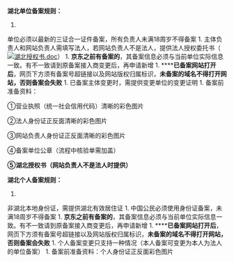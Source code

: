 **湖北单位备案规则：**

1. 
单位必须以最新的三证合一证件备案，所有负责人未满18周岁不得备案
1. 
主体负责人和网站负责人需填写法人，若网站负责人不是法人，提供法人授权委托书（![](http://cms.jcloud.com/ueditor/dialogs/attachment/fileTypeImages/icon_doc.gif)[湖北授权书.doc](https://img1.jcloudcs.com/cms/f2e80f40-5e25-4b34-b900-f84f3ad4f2e020180503113810.doc "湖北授权书.doc")）
1. 
**京东之前有备案的**，其备案信息必须与当前单位实际信息一致。有不一致请到原备案接入商变更后，再申请新增
1. 
******已备案网站打开后**，网页下方须有备案号超链接以及网站版权归属标识，**未备案的域名不得打开网站，否则备案会失败**
1. 
已备案主体变更时，需提供变更单位的变更证明
1. 
备案前准备资料：

①营业执照（统一社会信用代码）清晰的彩色图片

②法人身份证正反面清晰的彩色图片

③网站负责人身份证正反面清晰的彩色图片

④备案单位公章（流程中核验单需加盖）

**⑤湖北授权书（网站负责人不是法人时提供）**

**湖北个人备案规则：**

1. 
非湖北本地身份证，需提供湖北有效居住证
1. 
中国公民必须使用身份证备案，未满18周岁不得备案
1. 
**京东之前有备案的**，其备案信息必须与当前单位实际信息一致。有不一致请到原备案接入商变更后，再申请新增
1. 
******已备案网站打开后**，网页下方须有备案号超链接以及网站版权归属标识，**未备案的域名不得打开网站，否则备案会失败**
1. 
个人备案变更只支持一种情况（本人备案可变更为本人为法人的单位备案）
1. 
备案前准备资料：个人身份证正反面彩色图片